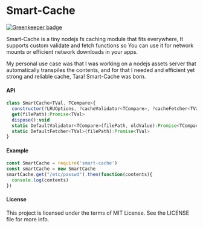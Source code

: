 Smart-Cache
==========

[![Greenkeeper badge](https://badges.greenkeeper.io/steelbrain/smart-cache.svg)](https://greenkeeper.io/)

Smart-Cache is a tiny nodejs fs caching module that fits everywhere, It supports custom validate and fetch functions so You can use it for network mounts or efficient network downloads in your apps.

My personal use case was that I was working on a nodejs assets server that automatically transpiles the contents, and for that I needed and efficient yet strong and reliable cache, Tara! Smart-Cache was born.

#### API
```js
class SmartCache<TVal, TCompare>{
  constructor(?LRUOptions, ?cacheValidator<TCompare>, ?cacheFetcher<TVal>)
  get(filePath):Promise<TVal>
  dispose():void
  static DefaultValidator<TCompare>(filePath, oldValue):Promise<TCompare>
  static DefaultFetcher<TVal>(filePath):Promise<TVal>
}
```

#### Example
```js
const SmartCache = require('smart-cache')
const smartCache = new SmartCache
smartCache.get("/etc/passwd").then(function(contents){
  console.log(contents)
})
```

#### License
This project is licensed under the terms of MIT License. See the LICENSE file for more info.
